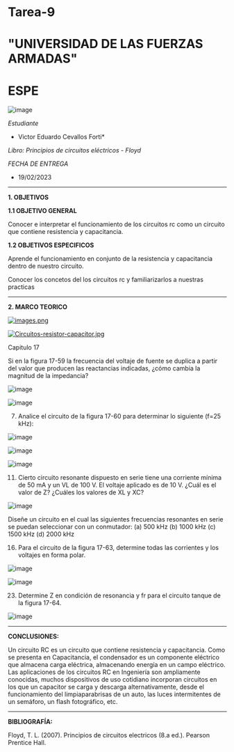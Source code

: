 # Tarea-9
# "UNIVERSIDAD DE LAS FUERZAS ARMADAS"
# ESPE

![image](https://user-images.githubusercontent.com/116772918/200762591-a164d8db-c02e-4269-8bb4-0bc4c810d79f.png)

*Estudiante*
 
* Victor Eduardo Cevallos Forti*


*Libro: Principios de circuitos eléctricos - Floyd*

*FECHA DE ENTREGA*
* 19/02/2023
--------------------------------------------------------------------------------------------------------------------------------------------------------------------------------------
**1. OBJETIVOS**

**1.1  OBJETIVO GENERAL**

Conocer e interpretar el funcionamiento de los circuitos rc como un circuito que contiene resistencia y capacitancia.

**1.2  OBJETIVOS ESPECIFICOS**

Aprende el funcionamiento en conjunto de la resistencia y capacitancia dentro de nuestro circuito.

Conocer los concetos del los circuitos rc y familiarizarlos a nuestras practicas

--------------------------------------------------------------------------------------------------------------------------------------------------------------------------------------
**2. MARCO TEORICO**

[![images.png](https://i.postimg.cc/MHWCSY5z/images.png)](https://postimg.cc/VrVG9n2h)

[![Circuitos-resistor-capacitor.jpg](https://i.postimg.cc/VvVDV9HG/Circuitos-resistor-capacitor.jpg)](https://postimg.cc/wRDXtNzL)

Capitulo 17

Si en la figura 17-59 la frecuencia del voltaje de fuente se duplica a partir del valor que producen las reactancias indicadas, ¿cómo cambia la magnitud de la impedancia?

![image](https://user-images.githubusercontent.com/93835533/156461803-2ac12dc8-e759-46b8-9a4a-3d8f7925b04d.png)

![image](https://user-images.githubusercontent.com/93835533/156462026-869aff95-ad6b-4cee-80fc-ff719976f3de.png)

7. Analice el circuito de la figura 17-60 para determinar lo siguiente (f=25 kHz):

![image](https://user-images.githubusercontent.com/93835533/156462047-c3e14a5d-9d74-4320-bcfb-bb2f843ac0f2.png)

![image](https://user-images.githubusercontent.com/93835533/156462168-ff490625-b152-4808-a367-3b9ba2911ab2.png)

![image](https://user-images.githubusercontent.com/93835533/156462324-95b211da-c5c2-456f-b0b5-90b7b7bbc594.png)

11. Cierto circuito resonante dispuesto en serie tiene una corriente mínima de 50 mA y un VL de 100 V. El voltaje aplicado es de 10 V. ¿Cuál es el valor de Z? ¿Cuáles los valores de XL y XC?

![image](https://user-images.githubusercontent.com/93835533/156462414-c45dc6df-339c-4a42-b6da-cabedd7660ad.png)

Diseñe un circuito en el cual las siguientes frecuencias resonantes en serie se puedan seleccionar con un conmutador: (a) 500 kHz (b) 1000 kHz (c) 1500 kHz (d) 2000 kHz

16. Para el circuito de la figura 17-63, determine todas las corrientes y los voltajes en forma polar.

![image](https://user-images.githubusercontent.com/93835533/156462480-6191e392-9830-49e7-a644-8d5bce37965b.png)

![image](https://user-images.githubusercontent.com/93835533/156462580-40cf229a-019f-41f3-b18c-d89d05db01ce.png)

23. Determine Z en condición de resonancia y fr para el circuito tanque de la figura 17-64.

![image](https://user-images.githubusercontent.com/93835533/156462610-15f53eab-87a6-436e-89cf-e668d9a87657.png)

--------------------------------------------------------------------------------------------------------------------------------------------------------------------------------------
**CONCLUSIONES:**

Un circuito RC es un circuito que contiene resistencia y capacitancia. Como se presenta en Capacitancia, el condensador es un componente eléctrico que almacena carga eléctrica, almacenando energía en un campo eléctrico. Las aplicaciones de los circuitos RC en Ingeniería son ampliamente conocidas, muchos dispositivos de uso cotidiano incorporan circuitos en los que un capacitor se carga y descarga alternativamente, desde el funcionamiento del limpiaparabrisas de un auto, las luces intermitentes de un semáforo, un flash fotográfico, etc.

--------------------------------------------------------------------------------------------------------------------------------------------------------------------------------------
**BIBLIOGRAFÍA:**

Floyd, T. L. (2007). Principios de circuitos electricos (8.a ed.). Pearson Prentice Hall.
